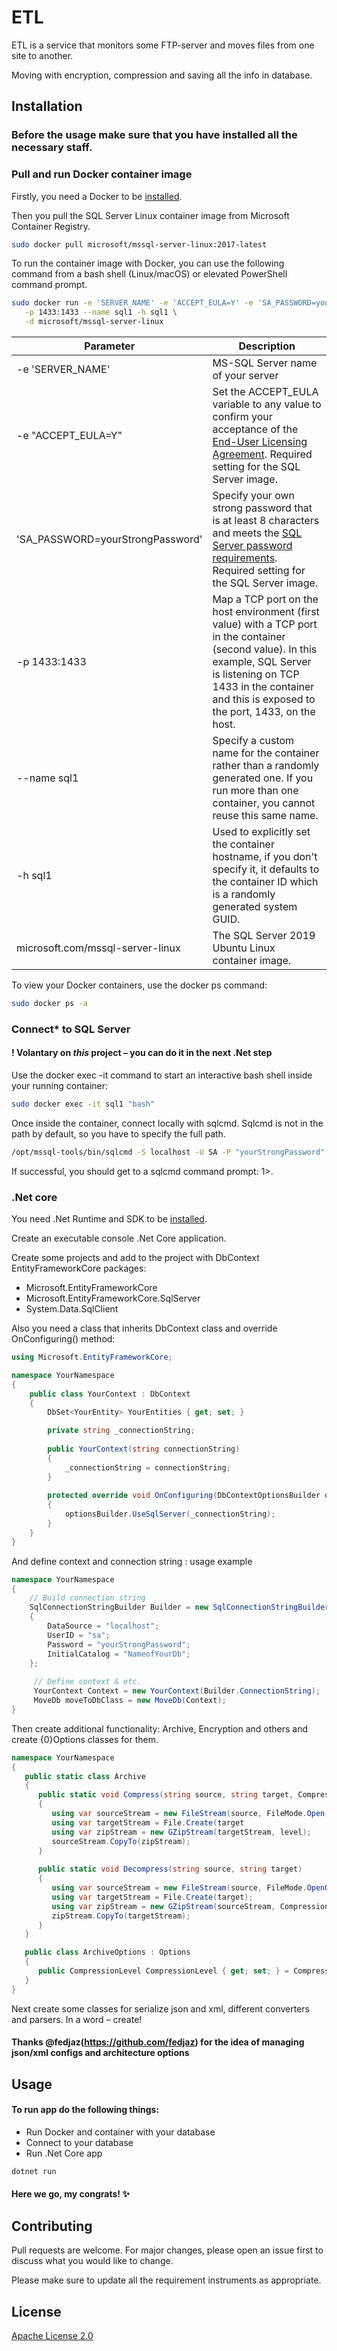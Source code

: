 # ETL

ETL is a service that monitors some FTP-server and moves files from one site to another. 

Moving with encryption, compression and saving all the info in database.

## Installation

### Before the usage make sure that you have installed all the necessary staff.

### Pull and run Docker container image

Firstly, you need a Docker to be [installed](https://www.docker.com/products/docker-desktop). 

Then you pull the SQL Server Linux container image from Microsoft Container Registry.

```bash
sudo docker pull microsoft/mssql-server-linux:2017-latest
```

To run the container image with Docker, you can use the following command from a bash shell (Linux/macOS) or elevated PowerShell command prompt.

```bash
sudo docker run -e 'SERVER_NAME' -e 'ACCEPT_EULA=Y' -e 'SA_PASSWORD=yourStrongPassword' \
   -p 1433:1433 --name sql1 -h sql1 \
   -d microsoft/mssql-server-linux
```

|Parameter                                  |Description|
|-------------------------------------------|-----------|
|-e 'SERVER_NAME'                           |MS-SQL Server name of your server             
|-e "ACCEPT_EULA=Y"                         |Set the ACCEPT_EULA variable to any value to confirm your acceptance of the [End-User Licensing Agreement](https://go.microsoft.com/fwlink/?LinkId=746388). Required setting for the SQL Server image.           |
|'SA_PASSWORD=yourStrongPassword'           |Specify your own strong password that is at least 8 characters and meets the [SQL Server password requirements](https://docs.microsoft.com/en-us/sql/relational-databases/security/password-policy?view=sql-server-ver15). Required setting for the SQL Server image.           |
|-p 1433:1433                               |Map a TCP port on the host environment (first value) with a TCP port in the container (second value). In this example, SQL Server is listening on TCP 1433 in the container and this is exposed to the port, 1433, on the host.           |
|--name sql1                                |Specify a custom name for the container rather than a randomly generated one. If you run more than one container, you cannot reuse this same name.                |
|-h sql1                                    |Used to explicitly set the container hostname, if you don't specify it, it defaults to the container ID which is a randomly generated system GUID.             |
|microsoft.com/mssql-server-linux           |The SQL Server 2019 Ubuntu Linux container image.           |

To view your Docker containers, use the docker ps command:
```bash
sudo docker ps -a
```

### Connect* to SQL Server
#### ! Volantary on *this* project – you can do it in the next .Net step

Use the docker exec -it command to start an interactive bash shell inside your running container:
```bash
sudo docker exec -it sql1 "bash"
```

Once inside the container, connect locally with sqlcmd. Sqlcmd is not in the path by default, so you have to specify the full path.
```bash
/opt/mssql-tools/bin/sqlcmd -S localhost -U SA -P "yourStrongPassword"
```

If successful, you should get to a sqlcmd command prompt: 1>.

### .Net core

You need .Net Runtime and SDK to be [installed](https://dotnet.microsoft.com/download).

Create an executable console .Net Core application. 

Create some projects and add to the project with DbContext EntityFrameworkCore packages:
- Microsoft.EntityFrameworkCore
- Microsoft.EntityFrameworkCore.SqlServer
- System.Data.SqlClient

Also you need a class that inherits DbContext class and override OnConfiguring() method:

```c#
using Microsoft.EntityFrameworkCore;

namespace YourNamespace
{
    public class YourContext : DbContext
    {
        DbSet<YourEntity> YourEntities { get; set; }

        private string _connectionString;
        
        public YourContext(string connectionString)
        {
            _connectionString = connectionString;
        }
        
        protected override void OnConfiguring(DbContextOptionsBuilder optionsBuilder)
        {
            optionsBuilder.UseSqlServer(_connectionString);
        }
    }
}
```

And define context and connection string : usage example

```c#
namespace YourNamespace
{
    // Build connection string
    SqlConnectionStringBuilder Builder = new SqlConnectionStringBuilder() 
    {
        DataSource = "localhost";
        UserID = "sa";
        Password = "yourStrongPassword";
        InitialCatalog = "NameofYourDb"; 
    };
                
     // Define context & etc.
     YourContext Context = new YourContext(Builder.ConnectionString);
     MoveDb moveToDbClass = new MoveDb(Context);
}
```

Then create additional functionality: Archive, Encryption and others and create {0}Options classes for them.

```c#
namespace YourNamespace
{
   public static class Archive
   {
      public static void Compress(string source, string target, CompressionLevel level)
      {
         using var sourceStream = new FileStream(source, FileMode.Open);
         using var targetStream = File.Create(target
         using var zipStream = new GZipStream(targetStream, level);
         sourceStream.CopyTo(zipStream);
      }
       
      public static void Decompress(string source, string target)
      {
         using var sourceStream = new FileStream(source, FileMode.OpenOrCreate);
         using var targetStream = File.Create(target);
         using var zipStream = new GZipStream(sourceStream, CompressionMode.Decompress);
         zipStream.CopyTo(targetStream);
      }
   }

   public class ArchiveOptions : Options
   {
      public CompressionLevel CompressionLevel { get; set; } = CompressionLevel.Optimal;
   }
}
```

Next create some classes for serialize json and xml, different converters and parsers. In a word – create!

#### Thanks @fedjaz(https://github.com/fedjaz) for the idea of managing json/xml configs and architecture options


## Usage

#### To run app do the following things:
- Run Docker and container with your database
- Connect to your database
- Run .Net Core app

```bash
dotnet run
```


#### Here we go, my congrats! ✨

## Contributing
Pull requests are welcome. For major changes, please open an issue first to discuss what you would like to change.

Please make sure to update all the requirement instruments as appropriate.

## License
[Apache License 2.0](https://choosealicense.com/licenses/apache-2.0/)
